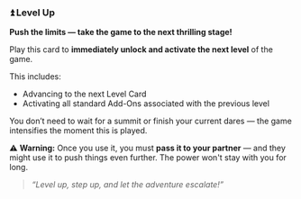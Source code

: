 ### ⏫ Level Up
**Push the limits — take the game to the next thrilling stage!**

Play this card to **immediately unlock and activate the next level** of the game.

This includes:  
- Advancing to the next Level Card  
- Activating all standard Add-Ons associated with the previous level

You don’t need to wait for a summit or finish your current dares — the game intensifies the moment this is played.

⚠️ **Warning:** Once you use it, you must **pass it to your partner** — and they might use it to push things even further. The power won't stay with you for long.

> *“Level up, step up, and let the adventure escalate!”*
